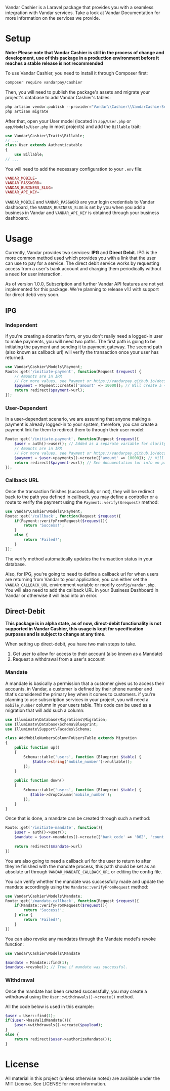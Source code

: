 Vandar Cashier is a Laravel package that provides you with a seamless integration with Vandar services. Take a look at Vandar Documentation for more information on the services we provide.

# Setup
**Note: Please note that Vandar Cashier is still in the process of change and development, use of this package in a production environment before it reaches a stable release is not recommended**

To use Vandar Cashier, you need to install it through Composer first:
```bash
composer require vandarpay/cashier
```
Then, you will need to publish the package's assets and migrate your project's database to add Vandar Cashier's tables:
```php
php artisan vendor:publish --provider="Vandar\\Cashier\\VandarCashierServiceProvider"
php artisan migrate
```
After that, open your User model (located in `app/User.php` or `app/Models/User.php` in most projects) and add the `Billable` trait:
```php
use Vandar\Cashier\Traits\Billable;
// ...
class User extends Authenticatable
{
    use Billable;
// ...
```
You will need to add the necessary configuration to your `.env` file:
```php
VANDAR_MOBILE=
VANDAR_PASSWORD=
VANDAR_BUSINESS_SLUG=
VANDAR_API_KEY=
```
`VANDAR_MOBILE` and `VANDAR_PASSWORD` are your login credentials to Vandar dashboard, the `VANDAR_BUSINESS_SLUG` is set by you when you add a business in Vandar and `VANDAR_API_KEY` is obtained through your business dashboard.
# Usage
Currently, Vandar provides two services: **IPG** and **Direct Debit**. IPG is the more common method used which provides you with a link that the user can use to pay for a service. The direct debit service works by requesting access from a user's bank account and charging them periodically without a need for user interaction.

As of version 1.0.0, Subscription and further Vandar API features are not yet implemented for this package. We're planning to release v1.1 with support for direct debti very soon.
## IPG
### Independent
if you're creating a donation form, or you don't really need a logged-in user to make payments, you will need two paths. The first path is going to be initiating the payment and sending it to payment gateway. The second path (also known as callback url) will verify the transaction once your user has returned.
```php
use Vandar\Cashier\Models\Payment;
Route::get('/initiate-payment', function(Request $request) {
    // Amounts are in IRR
    // For more values, see Payment or https://vandarpay.github.io/docs/ipg/#step-1
    $payment = Payment::create(['amount' => 10000]); // Will create a 422 Validation error if errors are returned by Vandar
    return redirect($payment->url);
});
```
### User-Dependent
In a user-dependant scenario, we are assuming that anyone making a payment is already logged-in to your system, therefore, you can create a payment link for them to redirect them to through their user model:
```php
Route::get('/initiate-payment', function(Request $request){
    $user = auth()->user(); // Added as a separate variable for clarity
    // Amounts are in IRR
    // For more values, see Payment or https://vandarpay.github.io/docs/ipg/#step-1
    $payment = $user->payments()->create(['amount' => 10000]); // Will create a 422 Validation error if errors are returned by Vandar
    return redirect($payment->url); // See documentation for info on payload and callback
});
```

### Callback URL
Once the transaction finishes (successfully or not), they will be redirect back to the path you defined in callback, you may define a controller or a route to verify the payment using the `Payment::verify($request)` method:
```php
use Vandar\Cashier\Models\Payment;
Route::get('/callback', function(Request $request){
    if(Payment::verifyFromRequest($request)){
        return 'Success!';
    } 
    else {
        return 'Failed!';
    }
});
```
The verify method automatically updates the transaction status in your database. 

Also, for IPG, you're going to need to define a callback url for when users are returning from Vandar to your application, you can either set the `VANDAR_CALLBACK_URL` environment variable or modify `config/vandar.php`. You will also need to add the callback URL in your Business Dashboard in Vandar or otherwise it will lead into an error.

## Direct-Debit
**This package is in alpha state, as of now, direct-debit functionality is not supported in Vandar Cashier, this usage is kept for specification purposes and is subject to change at any time.**

When setting up direct-debit, you have two main steps to take.
1. Get user to allow for access to their account (also known as a Mandate)
2. Request a withdrawal from a user's account

### Mandate
A mandate is basically a permission that a customer gives us to access their accounts. in Vandar, a customer is defined by their phone number
and that's considered the primary key when it comes to customers. if you're planning to use subscription services in your project, you will need a
`mobile_number` column in your users table. This code can be used as a migration that will add such a column:
```php
use Illuminate\Database\Migrations\Migration;
use Illuminate\Database\Schema\Blueprint;
use Illuminate\Support\Facades\Schema;

class AddMobileNumbersColumnToUsersTable extends Migration
{
    public function up()
    {
        Schema::table('users', function (Blueprint $table) {
            $table->string('mobile_number')->nullable();
        });
    }
    
    public function down()
    {
        Schema::table('users', function (Blueprint $table) {
           $table->dropColumn('mobile_number');
        });
    }
}
```
Once that is done, a mandate can be created through such a method:
```php
Route::get('/initiate-mandate', function(){
    $user = auth()->user();
    $mandate = $user->mandates()->create(['bank_code' => '062', 'count' => 3, 'limit' => 3, 'expiration_date' => '2021-01-01']);
    
    return redirect($mandate->url)
})
```
You are also going to need a callback url for the user to return to after they're finished with the mandate process, this path should be set as an absolute url through `ٰVANDAR_MANDATE_CALLBACK_URL` or editing the config file.

You can verify whether the mandate was successfully made and update the mandate accordingly using the `Mandate::verifyFromRequest` method:
```php
use Vandar\Cashier\Models\Mandate;
Route::get('/mandate-callback', function(Request $request){
    if(Mandate::verifyFromRequest($request)){
        return 'Success!';
    } else {
        return 'Failed!';
    }
})
```
You can also revoke any mandates through the Mandate model's revoke function:
```php
use Vandar\Cashier\Models\Mandate

$mandate = Mandate::find(1);
$mandate->revoke(); // True if mandate was successful.
```

### Withdrawal
Once the mandate has been created successfully, you may create a withdrawal using the `User::withdrawals()->create()` method.

All the code below is used in this example:
```php
$user = User::find(1);
if($user->hasValidMandate()){
    $user->withdrawals()->create($payload);
}
else {
    return redirect($user->authorizeMandate());
}
```

# License
All material in this project (unless otherwise noted) are available under the MIT License. See LICENSE for more information.